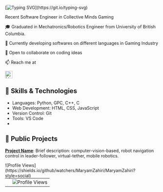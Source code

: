 [![Typing SVG](https://readme-typing-svg.demolab.com/?lines=Hi+there+,+I'm+Maryam+Zahiri!👋;A+Software+Engineer.;Nice+to+e-meet+you.)](https://git.io/typing-svg)

<!--
**MaryamZahiri/MaryamZahiri** is a ✨ _special_ ✨ repository because its `README.md` (this file) appears on your GitHub profile.

Here are some ideas to get you started:

- 🔭 I’m currently working on ...
- 🌱 I’m currently learning ...
- 👯 I’m looking to collaborate on ...
- 🤔 I’m looking for help with ...
- 💬 Ask me about ...
- 📫 How to reach me: ...
- 😄 Pronouns: ...
- ⚡ Fun fact: ...
-->

Recent Software Engineer in Collective Minds Gaming 

🎓 Graduated in Mechatronics/Robotics Engineer from University of British Columbia.

🔭 Currently developing softwares on different languages in Gaming Industry

👯 Open to collaborate on coding ideas

📫 Reach me at

  [<img src="https://upload.wikimedia.org/wikipedia/commons/c/ca/LinkedIn_logo_initials.png" alt="LinkedIn" width="24" height="24" />](https://www.linkedin.com/in/Mary-Zahiri)

## 
<!--
![Your GitHub Stats](https://github-readme-stats.vercel.app/api?username=MaryamZahiri&show_icons=true&count_private=true&theme=dark)
-->

## 🚀 Skills & Technologies
- Languages: Python, GPC, C++, C
- Web Development: HTML, CSS, JavaScript
- Version Control: Git
- Tools: VS Code
- 
## 💼 Public Projects
**[Project Name]([https://github.com/MaryamZahiri/](https://github.com/MaryamZahiri/Robot-QR-code))**: Brief description: computer-vision-based, robot navigation control in leader-follower, virtual-tether, mobile robotics.


<div Style="float: left;">
  ![Profile Views](https://shields.io/github/watchers/MaryamZahiri/MaryamZahiri?style=social)
</div>

|                                |                            |
|--------------------------------|----------------------------|
|                                | ![Profile Views](https://hits.seeyoufarm.com/api/count/incr/badge.svg?url=https://github.com/MaryamZahiri&title=Profile%20Views) |

